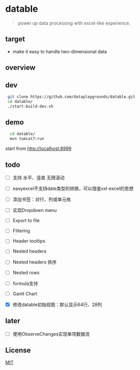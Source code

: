 # datable   
> power up data processing with excel-like experience.   

## target
- make it easy to handle two-dimensional data

## overview

## dev 
```sh
 git clone https://github.com/dataplaygrounds/datable.git
 cd datable/
 ./start-build-dev.sh
```

## demo
```sh
  cd datable/
  mvn tomcat7:run
```

start from [http://localhost:8999](http://localhost:8999)

## todo

- [ ] 支持 水平、竖直 无限滚动

- [ ] easyexcel不支持date类型的转换，可以借鉴xxl-excel的思想
- [ ] 添加书签：对行、列或单元格

- [ ] 实现Dropdown menu
- [ ] Export to file
- [ ] Filtering
- [ ] Header tooltips
- [ ] Nested headers
- [ ] Nested headers 排序
- [ ] Nested rows
- [ ] formula支持
- [ ] Gantt Chart


- [x] 修改datable初始视图：默认显示64行、28列

## later

- [ ] 使用ObserveChanges实现单项数据流

## License

[MIT](http://opensource.org/licenses/MIT)




